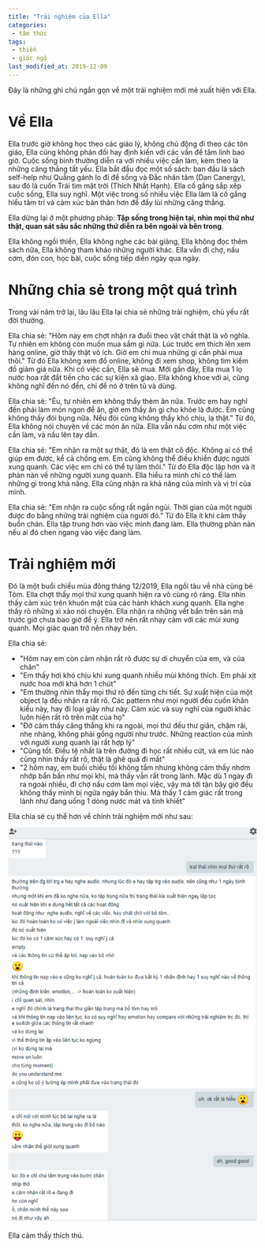 ```yaml
---
title: "Trải nghiệm của Ella"
categories:
 - tâm thức
tags:
 - thiền
 - giác ngộ
last_modified_at: 2019-12-09
---
```


Đây là những ghi chú ngắn gọn về một trải nghiệm mới mẻ xuất hiện với Ella.


# Về Ella

Ella trước giờ không học theo các giáo lý, không chủ động đi theo các tôn giáo, Ella cũng không phản đối hay định kiến với các vấn đề tâm linh bao giờ. Cuộc sống bình thường diễn ra với nhiều việc cần làm, kèm theo là những căng thẳng tất yếu. Ella bắt đầu đọc một số sách: ban đầu là sách self-help như Quẳng gánh lo đi để sống và Đắc nhân tâm (Dan Canergy), sau đó là cuốn Trái tim mặt trời (Thích Nhất Hạnh). Ella cố gắng sắp xếp cuộc sống, Ella suy nghĩ. Một việc trong số nhiều việc Ella làm là cố gắng hiểu tâm trí và cảm xúc bản thân hơn để đẩy lùi những căng thẳng.

Ella dừng lại ở một phương pháp: **Tập sống trong hiện tại, nhìn mọi thứ như thật, quan sát sâu sắc những thứ diễn ra bên ngoài và bên trong**.

Ella không ngồi thiền, Ella không nghe các bài giảng, Ella không đọc thêm sách nữa, Ella không tham khảo những người khác. Ella vẫn đi chợ, nấu cơm, đón con, học bài, cuộc sống tiếp diễn ngày qua ngày.

# Những chia sẻ trong một quá trình

Trong vài năm trở lại, lâu lâu Ella lại chia sẻ những trải nghiệm, chủ yếu rất đời thường.

Ella chia sẻ: "Hôm nay em chợt nhận ra đuổi theo vật chất thật là vô nghĩa. Tự nhiên em không còn muốn mua sắm gì nữa. Lúc trước em thích lên xem hàng online, giờ thấy thật vô ích. Giờ em chỉ mua những gì cần phải mua thôi." Từ đó Ella không xem đồ online, không đi xem shop, không tìm kiếm đồ giảm giá nữa. Khi có việc cần, Ella sẽ mua. Mới gần đây, Ella mua 1 lọ nước hoa rất đắt tiền cho các sự kiện xã giao. Ella không khoe với ai, cũng không nghĩ đến nó đến, chỉ để nó ở trên tủ và dùng.

Ella chia sẻ: "Êu, tự nhiên em không thấy thèm ăn nữa. Trước em hay nghĩ đến phải làm món ngon để ăn, giờ em thấy ăn gì cho khỏe là được. Em cũng không thấy đói bụng nữa. Nếu đói cũng không thấy khó chịu, lạ thật." Từ đó, Ella không nói chuyện về các món ăn nữa. Ella vẫn nấu cơm như một việc cần làm, và nấu lên tay dần.

Ella chia sẻ: "Em nhận ra một sự thật, đó là em thật cô độc. Không ai có thể giúp em được, kể cả chồng em. Em cũng không thể điều khiển được người xung quanh. Các việc em chỉ có thể tự làm thôi." Từ đó Ella độc lập hơn và ít phàn nàn về những người xung quanh. Ella hiểu ra mình chỉ có thể làm những gì trong khả năng. Ella cũng nhận ra khả năng của mình và vị trí của mình.

Ella chia sẻ: "Em nhận ra cuộc sống rất ngắn ngủi. Thời gian của một người được đo bằng những trải nghiệm của người đó." Từ đó Ella ít khi cảm thấy buồn chán. Ella tập trung hơn vào việc mình đang làm. Ella thường phàn nàn nếu ai đó chen ngang vào việc đang làm.

# Trải nghiệm mới

Đó là một buổi chiều mùa đông tháng 12/2019, Ella ngồi tàu về nhà cùng bé Tôm. Ella chợt thấy mọi thứ xung quanh hiện ra vô cùng rõ ràng. Ella nhìn thấy cảm xúc trên khuôn mặt của các hành khách xung quanh. Ella nghe thấy rõ những xì xào nói chuyện. Ella nhận ra những vết bấn trên sàn mà trước giờ chưa bao giờ để ý. Ella trở nên rất nhạy cảm với các mùi xung quanh. Mọi giác quan trở nên nhạy bén.

Ella chia sẻ:

 - "Hôm nay em còn cảm nhận rất rõ được sự di chuyển của em, và của chân"
 - "Em thấy hơi khó chịu khi xung quanh nhiều mùi không thích. Em phải xịt nước hoa mới khá hơn 1 chút"
 - "Em thường nhìn thấy mọi thứ rõ đến từng chi tiết. Sự xuất hiện của một object lạ đều nhận ra rất rõ. Các pattern như mọi người đều cuốn khăn kiểu này, hay đi loại giày như này. Cảm xúc và suy nghĩ của người khác luôn hiện rất rõ trên mặt của họ"
 - "Đỡ cảm thấy căng thẳng khi ra ngoài, mọi thứ đều thư giãn, chậm rãi, nhẹ nhàng, không phải gồng người như trước. Những reaction của mình với người xung quanh lại rất hợp lý"
 - "Cũng tốt. Điều tệ nhất là trên đường đi học rất nhiều cứt, và em lúc nào cũng nhìn thấy rất rõ, thật là ghê quá đi mất"
 - "2 hôm nay, em buổi chiều tối không tắm nhưng không cảm thấy nhơm nhớp bẩn bẩn như mọi khi, mà thấy vẫn rất trong lành. Mặc dù 1 ngày đi ra ngoài nhiều, đi chợ nấu cơm làm mọi việc, vậy mà tới tận bây giờ đều không thấy mình bị ngứa ngáy bẩn thỉu. Mà thấy 1 cảm giác rất trong lành như đang uống 1 dòng nước mát và tinh khiết"

Ella chia sẻ cụ thể hơn về chính trải nghiệm mới như sau:

<img src="/images/ella-experience.png" title="Ella's experience">

Ella cảm thấy thích thú.